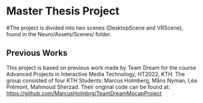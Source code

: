 # Master Thesis Project

#The project is divided into two scenes (DesktopScene and VRScene), found in the Neuro/Assets/Scenes/ folder.

## Previous Works
This project is based on previous work made by Team Dream for the course Advanced Projects in Interactive Media Technology, HT2022, KTH. The group consisted of four KTH Students: Marcus Holmberg, Måns Nyman, Léa Prémont, Mahmoud Sherzad. Their original code can be found at: https://github.com/MarcusHolmbrg/TeamDreamMocapProject



